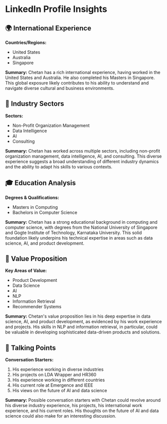 # LinkedIn Profile Insights

## 🌍 International Experience

**Countries/Regions:**
- United States
- Australia
- Singapore

**Summary:** Chetan has a rich international experience, having worked in the United States and Australia. He also completed his Masters in Singapore. This global exposure likely contributes to his ability to understand and navigate diverse cultural and business environments.

## 🏢 Industry Sectors

**Sectors:**
- Non-Profit Organization Management
- Data Intelligence
- AI
- Consulting

**Summary:** Chetan has worked across multiple sectors, including non-profit organization management, data intelligence, AI, and consulting. This diverse experience suggests a broad understanding of different industry dynamics and the ability to adapt his skills to various contexts.

## 🎓 Education Analysis

**Degrees & Qualifications:**
- Masters in Computing
- Bachelors in Computer Science

**Summary:** Chetan has a strong educational background in computing and computer science, with degrees from the National University of Singapore and Gogte Institute of Technology, Karnataka University. This solid foundation likely underpins his technical expertise in areas such as data science, AI, and product development.

## 💼 Value Proposition

**Key Areas of Value:**
- Product Development
- Data Science
- AI
- NLP
- Information Retrieval
- Recommender Systems

**Summary:** Chetan's value proposition lies in his deep expertise in data science, AI, and product development, as evidenced by his work experience and projects. His skills in NLP and information retrieval, in particular, could be valuable in developing sophisticated data-driven products and solutions.

## 💬 Talking Points

**Conversation Starters:**
1. His experience working in diverse industries
2. His projects on LDA Wrapper and HR360
3. His experience working in different countries
4. His current role at Emergence and IEEE
5. His views on the future of AI and data science

**Summary:** Possible conversation starters with Chetan could revolve around his diverse industry experience, his projects, his international work experience, and his current roles. His thoughts on the future of AI and data science could also make for an interesting discussion.
